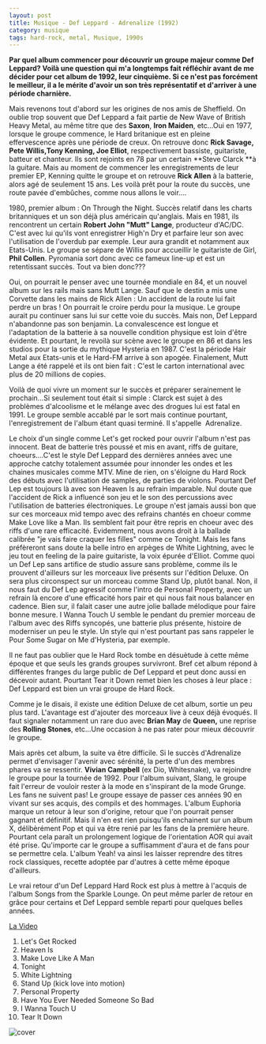 ```yaml
---
layout: post
title: Musique - Def Leppard - Adrenalize (1992)
category: musique
tags: hard-rock, metal, Musique, 1990s
---
```

**Par quel album commencer pour découvrir un groupe majeur comme Def Leppard? Voilà une question qui m'a longtemps fait réfléchir avant de me décider pour cet album de 1992, leur cinquième. Si ce n'est pas forcément le meilleur, il a le mérite d'avoir un son très représentatif et d'arriver à une période charnière.**

Mais revenons tout d'abord sur les origines de nos amis de Sheffield. On oublie trop souvent que Def Leppard a fait partie de New Wave of British Heavy Metal, au même titre que des **Saxon**, **Iron Maiden**, etc...Oui en 1977, lorsque le groupe commence, le Hard britanique est en pleine effervescence après une période de creux. On retrouve donc **Rick Savage, Pete Willis,Tony Kenning, Joe Elliot**, respectivement bassiste, guitariste, batteur et chanteur. Ils sont rejoints en 78 par un certain **Steve Clarck **à la guitare. Mais au moment de commencer les enregistrements de leur premier EP, Kenning quitte le groupe et on retrouve **Rick Allen** à la batterie, alors agé de seulement 15 ans. Les voilà prêt pour la route du succès, une route pavée d'embûches, comme nous allons le voir....

1980, premier album : On Through the Night. Succès relatif dans les charts britanniques et un son déjà plus américain qu'anglais. Mais en 1981, ils rencontrent un certain **Robert John "Mutt" Lange**, producteur d'AC/DC. C'est avec lui qu'ils vont enregistrer High'n Dry et parfaire leur son avec l'utilisation de l'overdub par exemple. Leur aura grandit et notamment aux Etats-Unis. Le groupe se sépare de Willis pour accueillir le guitariste de Girl, **Phil Collen**. Pyromania sort donc avec ce fameux line-up et est un retentissant succès. Tout va bien donc???

Oui, on pourrait le penser avec une tournée mondiale en 84, et un nouvel album sur les rails mais sans Mutt Lange. Sauf que le destin a mis une Corvette dans les mains de Rick Allen : Un accident de la route lui fait perdre un bras ! On pourrait le croire perdu pour la musique. Le groupe aurait pu continuer sans lui sur cette voie du succès. Mais non, Def Leppard n'abandonne pas son benjamin. La convalescence est longue et l'adaptation de la batterie à sa nouvelle condition physique est loin d'être évidente. Et pourtant, le revoilà sur scène avec le groupe en 86 et dans les studios pour la sortie du mythique Hysteria en 1987. C'est la période Hair Metal aux Etats-unis et le Hard-FM arrive à son apogée. Finalement, Mutt Lange a été rappelé et ils ont bien fait : C'est le carton international avec plus de 20 millions de copies.

Voilà de quoi vivre un moment sur le succès et préparer serainement le prochain...Si seulement tout était si simple : Clarck est sujet à des problèmes d'alcoolisme et le mélange avec des drogues lui est fatal en 1991. Le groupe semble accablé par le sort mais continue pourtant, l'enregistrement de l'album étant quasi terminé. Il s'appelle  Adrenalize.

Le choix d'un single comme Let's get rocked pour ouvrir l'album n'est pas innocent. Beat de batterie très poussé et mis en avant, riffs de guitare, choeurs....C'est le style Def Leppard des dernières années avec une approche catchy totalement assumée pour innonder les ondes et les chaines musicales comme MTV. Mine de rien, on s'éloigne du Hard Rock des débuts avec l'utilisation de samples, de parties de violons. Pourtant Def Lep est toujours là avec son Heaven Is au refrain imparable. Nul doute que l'accident de Rick a influencé son jeu et le son des percussions avec l'utilisation de batteries électroniques. Le groupe n'est jamais aussi bon que sur ces morceaux mid tempo avec des refrains chantés en choeur comme Make Love like a Man. Ils semblent fait pour être repris en choeur avec des riffs d'une rare efficacité. Evidemment, nous avons droit à la ballade calibrée "je vais faire craquer les filles" comme ce Tonight. Mais les fans préfèreront sans doute la belle intro en arpèges de White Lightning, avec le jeu tout en feeling de la paire guitariste, la voix épurée d'Elliot. Comme quoi un Def Lep sans artifice de studio assure sans problème, comme ils le prouvent d'ailleurs sur les morceaux live présents sur l'édition Deluxe. On sera plus circonspect sur un morceau comme Stand Up, plutôt banal. Non, il nous faut du Def Lep agressif comme l'intro de Personal Property, avec un refrain là encore d'une efficacité hors pair et qui nous fait nous balancer en cadence. Bien sur, il falait caser une autre jolie ballade mélodique pour faire bonne mesure. I Wanna Touch U semble le pendant du premier morceau de l'album avec des Riffs syncopés, une batterie plus présente, histoire de moderniser un peu le style. Un style qui n'est pourtant pas sans rappeler le Pour Some Sugar on Me d'Hysteria, par exemple.

Il ne faut pas oublier que le Hard Rock tombe en désuètude à cette même époque et que seuls les grands groupes survivront. Bref cet album répond à différentes franges du large public de Def Leppard et peut donc aussi en décevoir autant. Pourtant Tear it Down remet bien les choses à leur place : Def Leppard est bien un vrai groupe de Hard Rock.

Comme je le disais, il existe une édition Deluxe de cet album, sortie un peu plus tard. L'avantage est d'ajouter des morceaux live à ceux déjà évoqués. Il faut signaler notamment un rare duo avec **Brian May** de **Queen,** une reprise des **Rolling Stones**, etc...Une occasion à ne pas rater pour mieux découvrir le groupe.

Mais après cet album, la suite va être difficile. Si le succès d'Adrenalize permet d'envisager l'avenir avec sérénité, la perte d'un des membres phares va se ressentir. **Vivian Campbell** (ex Dio, Whitesnake), va rejoindre le groupe pour la tournée de 1992. Pour l'album suivant, Slang, le groupe fait l'erreur de vouloir rester à la mode en s'inspirant de la mode Grunge. Les fans ne suivent pas! Le groupe essaye de passer ces années 90 en vivant sur ses acquis, des compils et des hommages. L'album Euphoria marque un retour à leur son d'origine, retour que l'on pourrait penser gagnant et définitif. Mais il n'en est rien puisqu'ils enchainent sur un album X, délibèrément Pop et qui va être renié par les fans de la première heure. Pourtant cela paraît un prolongement logique de l'orientation AOR qui avait été prise. Qu'importe car le groupe a suffisamment d'aura et de fans pour se permettre cela. L'album Yeah! va ainsi les laisser reprendre des titres rock classiques, recette adoptée par d'autres à cette même époque d'ailleurs.

Le vrai retour d'un Def Leppard Hard Rock est plus à mettre à l'acquis de l'album Songs from the Sparkle Lounge. On peut même parler de retour en grâce pour certains et Def Leppard semble reparti pour quelques belles années.

[La Video](https://www.youtube.com/watch?v=BO1Nae_EBvQ)

01. Let's Get Rocked
02. Heaven Is
03. Make Love Like A Man
04. Tonight
05. White Lightning
06. Stand Up (kick love into motion)
07. Personal Property
08. Have You Ever Needed Someone So Bad
09. I Wanna Touch U
10. Tear It Down

![cover](http://cheziceman.files.wordpress.com/2014/11/adrenalize.jpg)
